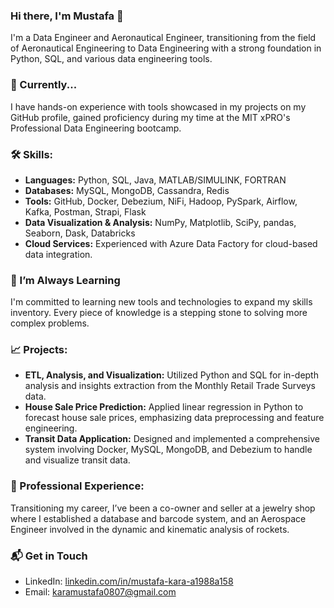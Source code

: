 ### Hi there, I'm Mustafa 👋

I'm a Data Engineer and Aeronautical Engineer, transitioning from the field of Aeronautical Engineering to Data Engineering with a strong foundation in Python, SQL, and various data engineering tools.

### 🔭 Currently...

I have hands-on experience with tools showcased in my projects on my GitHub profile, gained proficiency during my time at the MIT xPRO's Professional Data Engineering bootcamp.

### 🛠 Skills:

- **Languages:** Python, SQL, Java, MATLAB/SIMULINK, FORTRAN
- **Databases:** MySQL, MongoDB, Cassandra, Redis
- **Tools:** GitHub, Docker, Debezium, NiFi, Hadoop, PySpark, Airflow, Kafka, Postman, Strapi, Flask
- **Data Visualization & Analysis:** NumPy, Matplotlib, SciPy, pandas, Seaborn, Dask, Databricks
- **Cloud Services:** Experienced with Azure Data Factory for cloud-based data integration.

### 🌱 I’m Always Learning

I'm committed to learning new tools and technologies to expand my skills inventory. Every piece of knowledge is a stepping stone to solving more complex problems.

### 📈 Projects:

- **ETL, Analysis, and Visualization:** Utilized Python and SQL for in-depth analysis and insights extraction from the Monthly Retail Trade Surveys data.
- **House Sale Price Prediction:** Applied linear regression in Python to forecast house sale prices, emphasizing data preprocessing and feature engineering.
- **Transit Data Application:** Designed and implemented a comprehensive system involving Docker, MySQL, MongoDB, and Debezium to handle and visualize transit data.

### 💼 Professional Experience:

Transitioning my career, I’ve been a co-owner and seller at a jewelry shop where I established a database and barcode system, and an Aerospace Engineer involved in the dynamic and kinematic analysis of rockets.

### 📬 Get in Touch

- LinkedIn: [linkedin.com/in/mustafa-kara-a1988a158](https://www.linkedin.com/in/mustafa-kara-a1988a158/)
- Email: karamustafa0807@gmail.com
